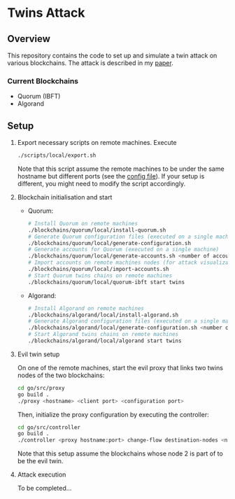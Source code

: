 # Twins Attack

## Overview

This repository contains the code to set up and simulate a twin attack on various blockchains. The attack is described in my [paper](https://github.com/BastienFaivre/twins-attack/blob/main/paper.pdf).

### Current Blockchains

- Quorum (IBFT)
- Algorand

## Setup

1. Export necessary scripts on remote machines. Execute

    ```bash
    ./scripts/local/export.sh
    ```

    Note that this script assume the remote machines to be under the same hostname but different ports (see the [config file](https://github.com/BastienFaivre/twins-attack/blob/main/scripts/local/local.env)). If your setup is different, you might need to modify the script accordingly.

2. Blockchain initialisation and start

   - Quorum:

       ```bash
       # Install Quorum on remote machines
       ./blockchains/quorum/local/install-quorum.sh
       # Generate Quorum configuration files (executed on a single machine)
       ./blockchains/quorum/local/generate-configuration.sh
       # Generate accounts for Quorum (executed on a single machine)
       ./blockchains/quorum/local/generate-accounts.sh <number of accounts> 
       # Import accounts on remote machines nodes (for attack visualization purposes)
       ./blockchains/quorum/local/import-accounts.sh 
       # Start Quorum twins chains on remote machines
       ./blockchains/quorum/local/quorum-ibft start twins 
       ```

   - Algorand:

       ```bash
       # Install Algorand on remote machines
       ./blockchains/algorand/local/install-algorand.sh
       # Generate Algorand configuration files (executed on a single machine)
       ./blockchains/algorand/local/generate-configuration.sh <number of accounts> 
       # Start Algorand twins chains on remote machines
       ./blockchains/algorand/local/algorand start twins 
       ```

3. Evil twin setup

    On one of the remote machines, start the evil proxy that links two twins nodes of the two blockchains:

    ```bash
    cd go/src/proxy
    go build .
    ./proxy <hostname> <client port> <configuration port>
    ```

    Then, initialize the proxy configuration by executing the controller:

    ```bash
    cd go/src/controller
    go build .
    ./controller <proxy hostname:port> change-flow destination-nodes <node 1 hostname:port> <node 2 hostname:port> response-node <node 2 hostname:port>
    ```

    Note that this setup assume the blockchains whose node 2 is part of to be the evil twin.

4. Attack execution

    To be completed...
